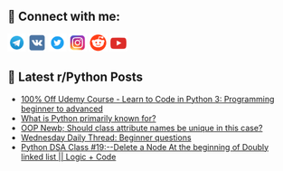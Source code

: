 ## 🔎 Connect with me:
[<img src="https://github.com/bullbesh/bullbesh/blob/main/images/Telegram.png" width="32" height="32" />](https://t.me/bullbesh)
[<img src="https://github.com/bullbesh/bullbesh/blob/main/images/VK.png" width="32" height="32" />](https://vk.com/bullbesh)
[<img src="https://github.com/bullbesh/bullbesh/blob/main/images/Twitter.png" width="32" height="32" />](https://twitter.com/bullbesh1)
[<img src="https://github.com/bullbesh/bullbesh/blob/main/images/Instagram.png" width="32" height="32" />](https://www.instagram.com/bullbesh)
[<img src="https://github.com/bullbesh/bullbesh/blob/main/images/Reddit.png" width="32" height="32" />](https://www.reddit.com/user/bullbesh)
[<img src="https://github.com/bullbesh/bullbesh/blob/main/images/YouTube.png" width="32" height="32" />](https://www.youtube.com/channel/UCtfjRs6uzgq5mfm8S06WTcg)

## 📕 Latest r/Python Posts
<!-- BLOG-POST-LIST:START -->
- [100% Off Udemy Course - Learn to Code in Python 3: Programming beginner to advanced](https://www.reddit.com/r/Python/comments/16ndy42/100_off_udemy_course_learn_to_code_in_python_3/)
- [What is Python primarily known for?](https://www.reddit.com/r/Python/comments/16ndhb6/what_is_python_primarily_known_for/)
- [OOP Newb; Should class attribute names be unique in this case?](https://www.reddit.com/r/Python/comments/16n6qud/oop_newb_should_class_attribute_names_be_unique/)
- [Wednesday Daily Thread: Beginner questions](https://www.reddit.com/r/Python/comments/16n6ghu/wednesday_daily_thread_beginner_questions/)
- [Python DSA Class #19:--Delete a Node At the beginning of Doubly linked list || Logic + Code](https://www.reddit.com/r/Python/comments/16n69kq/python_dsa_class_19delete_a_node_at_the_beginning/)
<!-- BLOG-POST-LIST:END -->

